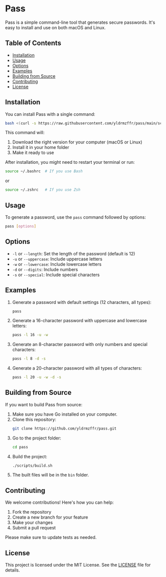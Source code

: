 # Pass

Pass is a simple command-line tool that generates secure passwords. It's easy to install and use on both macOS and Linux.

## Table of Contents

- [Installation](#installation)
- [Usage](#usage)
- [Options](#options)
- [Examples](#examples)
- [Building from Source](#building-from-source)
- [Contributing](#contributing)
- [License](#license)

## Installation

You can install Pass with a single command:

```bash
bash <(curl -s https://raw.githubusercontent.com/yldrmzffr/pass/main/scripts/install.sh)
```

This command will:
1. Download the right version for your computer (macOS or Linux)
2. Install it in your home folder
3. Make it ready to use

After installation, you might need to restart your terminal or run:
```bash
source ~/.bashrc  # If you use Bash
```
or
```bash
source ~/.zshrc   # If you use Zsh
```

## Usage

To generate a password, use the `pass` command followed by options:

```bash
pass [options]
```

## Options

- `-l` or `--length`: Set the length of the password (default is 12)
- `-u` or `--uppercase`: Include uppercase letters
- `-w` or `--lowercase`: Include lowercase letters
- `-d` or `--digits`: Include numbers
- `-s` or `--special`: Include special characters

## Examples

1. Generate a password with default settings (12 characters, all types):
   ```bash
   pass
   ```

2. Generate a 16-character password with uppercase and lowercase letters:
   ```bash
   pass -l 16 -u -w
   ```

3. Generate an 8-character password with only numbers and special characters:
   ```bash
   pass -l 8 -d -s
   ```

4. Generate a 20-character password with all types of characters:
   ```bash
   pass -l 20 -u -w -d -s
   ```

## Building from Source

If you want to build Pass from source:

1. Make sure you have Go installed on your computer.
2. Clone this repository:
   ```bash
   git clone https://github.com/yldrmzffr/pass.git
   ```
3. Go to the project folder:
   ```bash
   cd pass
   ```
4. Build the project:
   ```bash
   ./scripts/build.sh
   ```
5. The built files will be in the `bin` folder.

## Contributing

We welcome contributions! Here's how you can help:

1. Fork the repository
2. Create a new branch for your feature
3. Make your changes
4. Submit a pull request

Please make sure to update tests as needed.

## License

This project is licensed under the MIT License. See the [LICENSE](LICENSE) file for details.
